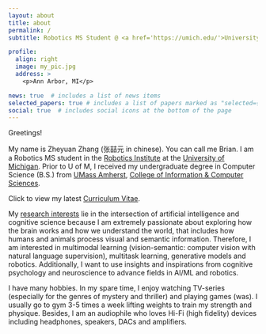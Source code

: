 ```yaml
---
layout: about
title: about
permalink: /
subtitle: Robotics MS Student @ <a href='https://umich.edu/'>University of Michigan</a> • zheyuan [at] umich [dot] edu

profile:
  align: right
  image: my_pic.jpg
  address: >
    <p>Ann Arbor, MI</p>

news: true  # includes a list of news items
selected_papers: true # includes a list of papers marked as "selected={true}"
social: true  # includes social icons at the bottom of the page
---
```


Greetings!

My name is Zheyuan Zhang (张喆元 in chinese). You can call me Brian. I am a Robotics MS student in the [Robotics Institute](https://robotics.umich.edu/) at the [University of Michigan](https://umich.edu/). Prior to U of M, I received my undergraduate degree in Computer Science (B.S.) from [UMass Amherst](https://www.umass.edu/), [College of Information & Computer Sciences](https://www.cics.umass.edu/).

Click to view my latest [Curriculum Vitae](assets/cv.pdf).

My [research interests](blog/2022/research-interests/) lie in the intersection of artificial intelligence and cognitive science because I am extremely passionate about exploring how the brain works and how we understand the world, that includes how humans and animals process visual and semantic information. Therefore, I am interested in multimodal learning (vision-semantic: computer vision with natural language supervision), multitask learning, generative models and robotics. Additionally, I want to use insights and inspirations from cognitive psychology and neuroscience to advance fields in AI/ML and robotics.

I have many hobbies. In my spare time, I enjoy watching TV-series (especially for the genres of mystery and thriller) and playing games (was). I usually go to gym 3-5 times a week lifting weights to train my strength and physique. Besides, I am an audiophile who loves Hi-Fi (high fidelity) devices including headphones, speakers, DACs and amplifiers.
